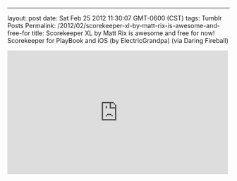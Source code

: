 ---
layout: post
date: Sat Feb 25 2012 11:30:07 GMT-0600 (CST)
tags: Tumblr Posts
Permalink: /2012/02/scorekeeper-xl-by-matt-rix-is-awesome-and-free-for
title: Scorekeeper XL by Matt Rix is awesome and free for now!
Scorekeeper for PlayBook and iOS (by ElectricGrandpa) (via Daring Fireball)

<iframe width="500" height="281" id="youtube_iframe" src="https://www.youtube.com/embed/sXqXpwyBI1k?feature=oembed&amp;enablejsapi=1&amp;origin=http://safe.txmblr.com&amp;wmode=opaque" frameborder="0" allowfullscreen=""></iframe>
